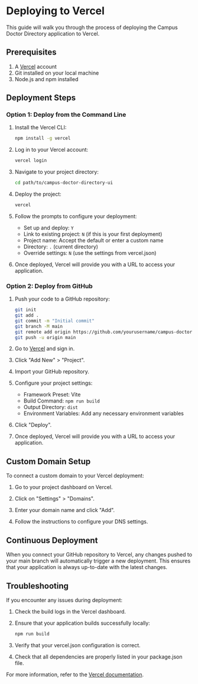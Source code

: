 # Deploying to Vercel

This guide will walk you through the process of deploying the Campus Doctor Directory application to Vercel.

## Prerequisites

1. A [Vercel](https://vercel.com) account
2. Git installed on your local machine
3. Node.js and npm installed

## Deployment Steps

### Option 1: Deploy from the Command Line

1. Install the Vercel CLI:
   ```bash
   npm install -g vercel
   ```

2. Log in to your Vercel account:
   ```bash
   vercel login
   ```

3. Navigate to your project directory:
   ```bash
   cd path/to/campus-doctor-directory-ui
   ```

4. Deploy the project:
   ```bash
   vercel
   ```

5. Follow the prompts to configure your deployment:
   - Set up and deploy: `Y`
   - Link to existing project: `N` (if this is your first deployment)
   - Project name: Accept the default or enter a custom name
   - Directory: `.` (current directory)
   - Override settings: `N` (use the settings from vercel.json)

6. Once deployed, Vercel will provide you with a URL to access your application.

### Option 2: Deploy from GitHub

1. Push your code to a GitHub repository:
   ```bash
   git init
   git add .
   git commit -m "Initial commit"
   git branch -M main
   git remote add origin https://github.com/yourusername/campus-doctor-directory.git
   git push -u origin main
   ```

2. Go to [Vercel](https://vercel.com) and sign in.

3. Click "Add New" > "Project".

4. Import your GitHub repository.

5. Configure your project settings:
   - Framework Preset: Vite
   - Build Command: `npm run build`
   - Output Directory: `dist`
   - Environment Variables: Add any necessary environment variables

6. Click "Deploy".

7. Once deployed, Vercel will provide you with a URL to access your application.

## Custom Domain Setup

To connect a custom domain to your Vercel deployment:

1. Go to your project dashboard on Vercel.

2. Click on "Settings" > "Domains".

3. Enter your domain name and click "Add".

4. Follow the instructions to configure your DNS settings.

## Continuous Deployment

When you connect your GitHub repository to Vercel, any changes pushed to your main branch will automatically trigger a new deployment. This ensures that your application is always up-to-date with the latest changes.

## Troubleshooting

If you encounter any issues during deployment:

1. Check the build logs in the Vercel dashboard.

2. Ensure that your application builds successfully locally:
   ```bash
   npm run build
   ```

3. Verify that your vercel.json configuration is correct.

4. Check that all dependencies are properly listed in your package.json file.

For more information, refer to the [Vercel documentation](https://vercel.com/docs).